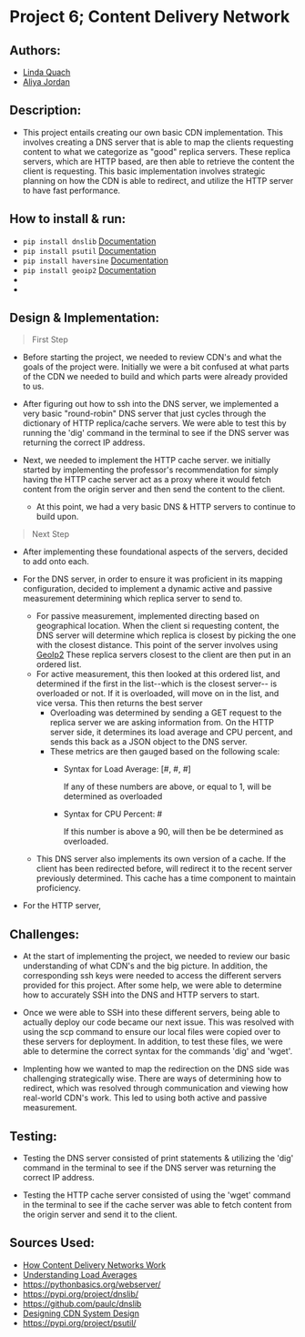 # Project 6; Content  Delivery Network

## Authors:
- [Linda Quach](https://github.com/linppa)
- [Aliya Jordan](https://github.com/aliyajo)


## Description:
- This project entails creating our own basic CDN implementation. This involves creating a DNS server that is able to map the clients requesting content to what we categorize as "good" replica servers. These replica servers, which are HTTP based, are then able to retrieve the content the client is requesting. This basic implementation involves strategic planning on how the CDN is able to redirect, and utilize the HTTP server to have fast performance.



## How to install & run:
- `pip install dnslib`  <a href="https://pypi.org/project/dnslib/">Documentation</a>
- `pip install psutil`  <a href="https://pypi.org/project/psutil/">Documentation</a>
- `pip install haversine` <a href="https://pypi.org/project/haversine/">Documentation</a>
- `pip install geoip2` <a href="https://pypi.org/project/geoip2/">Documentation</a>
- 
- 

## Design & Implementation:
> First Step
- Before starting the project, we needed to review CDN's and what the goals of
  the project were. Initially we were a bit confused at what parts of the CDN
  we needed to build and which parts were already provided to us. 
  
- After figuring out how to ssh into the DNS server, we implemented a very basic
  "round-robin" DNS server that just cycles through the dictionary of
  HTTP replica/cache servers. We were able to test this by running the 'dig'
  command in the terminal to see if the DNS server was returning the correct IP
  address.

- Next, we needed to implement the HTTP cache server. we initially started by
  implementing the professor's recommendation for simply having the HTTP cache
  server act as a proxy where it would fetch content from the origin server and
  then send the content to the client. 
  
  - At this point, we had a very basic DNS & HTTP servers to continue to build upon.

> Next Step
- After implementing these foundational aspects of the servers, decided to add onto
  each.

- For the DNS server, in order to ensure it was proficient in its mapping configuration,
  decided to implement a dynamic active and passive measurement determining which
  replica server to send to.
    - For passive measurement, implemented directing based on geographical location.
      When the client si requesting content, the DNS server will determine which replica
      is closest by picking the one with the closest distance. This point of the server
      involves using <a href="https://pypi.org/project/geoip2/0.1.0/">GeoIp2</a>
      These replica servers closest to the client are then put in an ordered list.
    - For active measurement, this then looked at this ordered list, and determined if
      the first in the list--which is the closest server-- is overloaded or not.
      If it is overloaded, will move on in the list, and vice versa.
      This then returns the best server
        - Overloading was determined by sending a GET request to the replica server we are
          asking information from. On the HTTP server side, it determines its load average
          and CPU percent, and sends this back as a JSON object to the DNS server.
        - These metrics are then gauged based on the following scale:
            - Syntax for Load Average: [#, #, #]
              
                If any of these numbers are above, or equal to 1, will be determined as overloaded
          
            - Syntax for CPU Percent: #
          
                If this number is above a 90, will then be be determined as overloaded.
    - This DNS server also implements its own version of a cache. If the client has been
      redirected before, will redirect it to the recent server previously determined. This
      cache has a time component to maintain proficiency.

- For the HTTP server,

## Challenges:
- At the start of implementing the project, we needed to review our basic understanding
  of what CDN's and the big picture. In addition, the corresponding ssh keys were needed
  to access the different servers provided for this project. After some help, we were able
  to determine how to accurately SSH into the DNS and HTTP servers to start. 

- Once we were able to SSH into these different servers, being able to actually deploy our code
  became our next issue. This was resolved with using the scp command to ensure our local
  files were copied over to these servers for deployment. In addition, to test these files,
  we were able to determine the correct syntax for the commands 'dig' and 'wget'.
  
- Implenting how we wanted to map the redirection on the DNS side was challenging strategically wise. There are ways of determining how to redirect, which was resolved through communication and viewing how real-world CDN's work. This led to using both active and passive measurement.

## Testing:
- Testing the DNS server consisted of print statements & utilizing the 'dig'
  command in the terminal to see if the DNS server was returning the correct IP
  address.

- Testing the HTTP cache server consisted of using the 'wget' command in the terminal
  to see if the cache server was able to fetch content from the origin server
  and send it to the client.

## Sources Used:
- <a href='https://humanwhocodes.com/blog/2011/11/29/how-content-delivery-networks-cdns-work/'>How Content Delivery Networks Work</a> 
- <a href='https://scoutapm.com/blog/understanding-load-averages'>Understanding Load Averages</a>
- https://pythonbasics.org/webserver/
- https://pypi.org/project/dnslib/
- https://github.com/paulc/dnslib
- <a href='https://www.geeksforgeeks.org/designing-content-delivery-network-cdn-system-design/#'>Designing CDN System Design</a>
- https://pypi.org/project/psutil/
